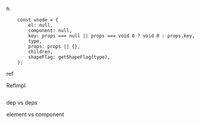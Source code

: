 h

```
    const vnode = {
        el: null,
        component: null,
        key: props === null || props === void 0 ? void 0 : props.key,
        type,
        props: props || {},
        children,
        shapeFlag: getShapeFlag(type),
    };
```

ref

RefImpl

```

```

dep vs deps



element vs component
